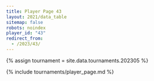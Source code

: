 ```yaml
---
title: Player Page 43
layout: 2021/data_table
sitemap: false
robots: noindex
player_id: "43"
redirect_from:
  - /2023/43/
---
```

{% assign tournament = site.data.tournaments.202305 %}

{% include tournaments/player_page.md %}

